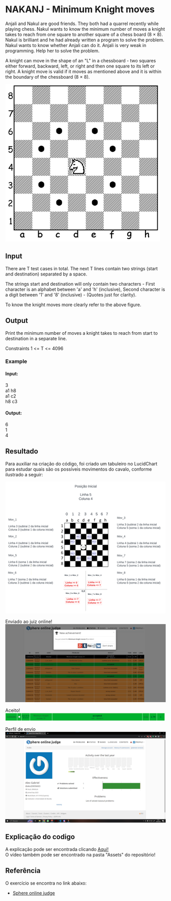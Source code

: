 
# NAKANJ - Minimum Knight moves

Anjali and Nakul are good friends. They both had a quarrel recently while playing chess. Nakul wants to know the minimum number of moves a knight takes to reach from one square to another square of a chess board (8 × 8). Nakul is brilliant and he had already written a program to solve the problem. Nakul wants to know whether Anjali can do it. Anjali is very weak in programming. Help her to solve the problem.

A knight can move in the shape of an "L" in a chessboard - two squares either forward, backward, left, or right and then one square to its left or right. A knight move is valid if it moves as mentioned above and it is within the boundary of the chessboard (8 × 8).

![](../Assets/Cavalo/tabuleiroMovs.png)

## Input
There are T test cases in total. The next T lines contain two strings (start and destination) separated by a space.

The strings start and destination will only contain two characters - First character is an alphabet between 'a' and 'h' (inclusive), Second character is a digit between '1' and '8' (inclusive) - (Quotes just for clarity).

To know the knight moves more clearly refer to the above figure.

## Output

Print the minimum number of moves a knight takes to reach from start to destination in a separate line.

Constraints
1 <= T <= 4096

### Example  
#### Input:  
3  
a1 h8  
a1 c2  
h8 c3  
#### Output:  
6  
1  
4  
## Resultado

Para auxiliar na criação do código, foi criado um tabuleiro no LucidChart para estudar quais são os possíveis movimentos do cavalo, conforme ilustrado a seguir:

![](../Assets/Cavalo/estudoMovimentos.png)

Enviado ao juiz online!
![](../Assets/Cavalo/CavaloAccepted.png)

Aceito!
![](../Assets/Cavalo/idSubmissao.png)

Perfil de envio
![](../Assets/Cavalo/perfilSpoj.png)

## Explicação do codigo

A explicação pode ser encontrada clicando [Aqui!](https://youtu.be/1y4jNi71_tM)  
O vídeo também pode ser encontrado na pasta "Assets" do repositório!


## Referência

O exercício se encontra no link abaixo:
- [Sphere online judge](https://www.spoj.com/problems/NAKANJ/)
